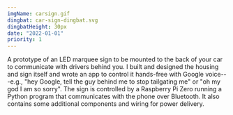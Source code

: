 ```yaml
---
imgName: carsign.gif
dingbat: car-sign-dingbat.svg
dingbatHeight: 30px
date: "2022-01-01"
priority: 1
---
```


A prototype of an LED marquee sign to be mounted to the back of your car to communicate with drivers behind you. I built and designed the housing and sign itself and wrote an app to control it hands-free with Google voice---e.g., "hey Google, tell the guy behind me to stop tailgating me" or "oh my god I am so sorry". The sign is controlled by a Raspberry Pi Zero running a Python program that communicates with the phone over Bluetooth. It also contains some additional components and wiring for power delivery.